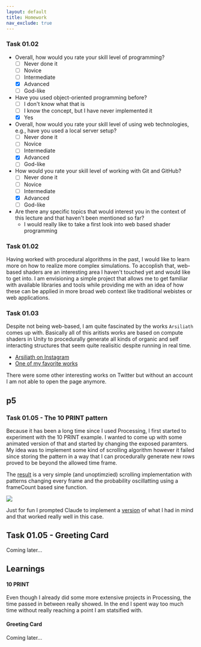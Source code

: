 ```yaml
---
layout: default
title: Homework
nav_exclude: true
---
```


### Task 01.02

- Overall, how would you rate your skill level of programming?
  - [ ] Never done it
  - [ ] Novice
  - [ ] Intermediate
  - [x] Advanced
  - [ ] God-like
- Have you used object-oriented programming before?
  - [ ] I don't know what that is
  - [ ] I know the concept, but I have never implemented it
  - [x] Yes
- Overall, how would you rate your skill level of using web technologies, e.g., have you used a local server setup?
  - [ ] Never done it
  - [ ] Novice
  - [ ] Intermediate
  - [x] Advanced
  - [ ] God-like
- How would you rate your skill level of working with Git and GitHub?
  - [ ] Never done it
  - [ ] Novice
  - [ ] Intermediate
  - [x] Advanced
  - [ ] God-like
- Are there any specific topics that would interest you in the context of this lecture and that haven't been mentioned so far?
  - I would really like to take a first look into web based shader programming

### Task 01.02

Having worked with procedural algorithms in the past, I would like to learn more on how to realize more complex simulations. To accoplish that, web-based shaders are an interesting area I haven't touched yet and would like to get into. I am envisioning a simple project that allows me to get familiar with available libraries and tools while providing me with an idea of how these can be applied in more broad web context like traditional webistes or web applications.

### Task 01.03

Despite not being web-based, I am quite fascinated by the works `Arsiliath` comes up with. Basically all of this aritists works are based on compute shaders in Unity to procedurally generate all kinds of organic and self interacting structures that seem quite realisitic despite running in real time.

- [Arsiliath on Instagram](https://www.instagram.com/arsiliath/)
- [One of my favorite works](https://www.instagram.com/reel/CGFyN2lnpZx/)

There were some other interesting works on Twitter but without an account I am not able to open the page anymore.

## p5

### Task 01.05 - The 10 PRINT pattern

Because it has been a long time since I used Processing, I first started to experiment with the 10 PRINT example. I wanted to come up with some animated version of that and started by changing the exposed paramters. My idea was to implement some kind of scrolling algorithm however it failed since storing the pattern in a way that I can procedurally generate new rows proved to be beyond the allowed time frame.

The [result](https://editor.p5js.org/gerdes.philip/sketches/m9ob2Iw6t) is a very simple (and unoptimzied) scrolling implementation with patterns changing every frame and the probability oscillatting using a frameCount based sine function.

![](./img/ten-scroll.gif)

Just for fun I prompted Claude to implement a [version](https://editor.p5js.org/gerdes.philip/sketches/wumSEhgw8) of what I had in mind and that worked really well in this case.

## Task 01.05 - Greeting Card

Coming later...

## Learnings

#### 10 PRINT

Even though I already did some more extensive projects in Processing, the time passed in between really showed. In the end I spent way too much time without really reaching a point I am statsified with.

#### Greeting Card

Coming later...
